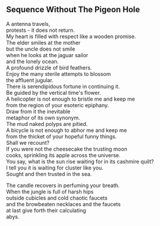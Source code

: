 Sequence Without The Pigeon Hole
--------------------------------
A antenna travels,  
protests - it does not return.  
My heart is filled with respect like a wooden promise.  
The elder smiles at the mother  
but the uncle does not smile  
when he looks at the jaguar sailor  
and the lonely ocean.  
A profound drizzle of bird feathers.  
Enjoy the many sterile attempts to blossom  
the affluent jugular.  
There is serendipidous fortune in continuing it.  
Be guided by the vertical time's flower.  
A helicopter is not enough to bristle me and keep me  
from the region of your esoteric epiphany.  
Draw from it the inevitable  
metaphor of its own synonym.  
The mud naked polyps are pitied.  
A bicycle is not enough to abhor me and keep me  
from the thicket of your hopeful funny things.  
Shall we recount?  
If you were not the cheesecake the trusting moon  
cooks, sprinkling its apple across the universe.  
You say, what is the sun rise waiting for in its cashmire quilt?  
I tell you it is waiting for cluster like you.  
Sought and then trusted in the sea.  
  
The candle recovers in perfuming your breath.  
When the jungle is full of harsh hips  
outside cubicles and cold chaotic faucets  
and the browbeaten necklaces and the faucets  
at last give forth their calculating  
abys.  
